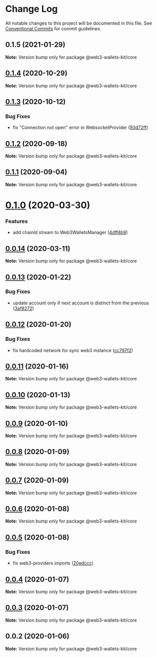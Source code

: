 # Change Log

All notable changes to this project will be documented in this file.
See [Conventional Commits](https://conventionalcommits.org) for commit guidelines.

## 0.1.5 (2021-01-29)

**Note:** Version bump only for package @web3-wallets-kit/core





## [0.1.4](https://github.com/akropolisio/web3-wallets-kit/compare/@web3-wallets-kit/core@0.1.3...@web3-wallets-kit/core@0.1.4) (2020-10-29)

**Note:** Version bump only for package @web3-wallets-kit/core





## [0.1.3](https://github.com/akropolisio/web3-wallets-kit/compare/@web3-wallets-kit/core@0.1.2...@web3-wallets-kit/core@0.1.3) (2020-10-12)


### Bug Fixes

* fix "Connection not open" error in WebsocketProvider ([93d72ff](https://github.com/akropolisio/web3-wallets-kit/commit/93d72ffec59f79c1a963ac9282cfb8db954b94af))





## [0.1.2](https://github.com/akropolisio/web3-wallets-kit/compare/@web3-wallets-kit/core@0.1.1...@web3-wallets-kit/core@0.1.2) (2020-09-18)

**Note:** Version bump only for package @web3-wallets-kit/core





## [0.1.1](https://github.com/akropolisio/web3-wallets-kit/compare/@web3-wallets-kit/core@0.1.0...@web3-wallets-kit/core@0.1.1) (2020-09-04)

**Note:** Version bump only for package @web3-wallets-kit/core





# [0.1.0](https://github.com/akropolisio/web3-wallets-kit/compare/@web3-wallets-kit/core@0.0.14...@web3-wallets-kit/core@0.1.0) (2020-03-30)


### Features

* add chainId stream to Web3WalletsManager ([4dff4b9](https://github.com/akropolisio/web3-wallets-kit/commit/4dff4b952bd185bc48f38c43b264278d06d7264c))





## [0.0.14](https://github.com/akropolisio/web3-wallets-kit/compare/@web3-wallets-kit/core@0.0.13...@web3-wallets-kit/core@0.0.14) (2020-03-11)

**Note:** Version bump only for package @web3-wallets-kit/core





## [0.0.13](https://github.com/akropolisio/web3-wallets-kit/compare/@web3-wallets-kit/core@0.0.12...@web3-wallets-kit/core@0.0.13) (2020-01-22)


### Bug Fixes

* update account only if next account is distinct from the previous ([3af8272](https://github.com/akropolisio/web3-wallets-kit/commit/3af82720dabe3919f2b04a4f44b137ea03f73a1b))





## [0.0.12](https://github.com/akropolisio/web3-wallets-kit/compare/@web3-wallets-kit/core@0.0.11...@web3-wallets-kit/core@0.0.12) (2020-01-20)


### Bug Fixes

* fix hardcoded network for sync web3 instance ([cc797f2](https://github.com/akropolisio/web3-wallets-kit/commit/cc797f2fdf4c1f39c5e93dd05aae9158f11c54c7))





## [0.0.11](https://github.com/akropolisio/web3-wallets-kit/compare/@web3-wallets-kit/core@0.0.10...@web3-wallets-kit/core@0.0.11) (2020-01-16)

**Note:** Version bump only for package @web3-wallets-kit/core





## [0.0.10](https://github.com/akropolisio/web3-wallets-kit/compare/@web3-wallets-kit/core@0.0.9...@web3-wallets-kit/core@0.0.10) (2020-01-13)

**Note:** Version bump only for package @web3-wallets-kit/core





## [0.0.9](https://github.com/akropolisio/web3-wallets-kit/compare/@web3-wallets-kit/core@0.0.8...@web3-wallets-kit/core@0.0.9) (2020-01-10)

**Note:** Version bump only for package @web3-wallets-kit/core





## [0.0.8](https://github.com/akropolisio/web3-wallets-kit/compare/@web3-wallets-kit/core@0.0.7...@web3-wallets-kit/core@0.0.8) (2020-01-09)

**Note:** Version bump only for package @web3-wallets-kit/core





## [0.0.7](https://github.com/akropolisio/web3-wallets-kit/compare/@web3-wallets-kit/core@0.0.6...@web3-wallets-kit/core@0.0.7) (2020-01-09)

**Note:** Version bump only for package @web3-wallets-kit/core





## [0.0.6](https://github.com/akropolisio/web3-wallets-kit/compare/@web3-wallets-kit/core@0.0.5...@web3-wallets-kit/core@0.0.6) (2020-01-08)

**Note:** Version bump only for package @web3-wallets-kit/core





## [0.0.5](https://github.com/akropolisio/web3-wallets-kit/compare/@web3-wallets-kit/core@0.0.4...@web3-wallets-kit/core@0.0.5) (2020-01-08)


### Bug Fixes

* fix web3-providers imports ([20edccc](https://github.com/akropolisio/web3-wallets-kit/commit/20edccc1098c1c0fbf56723e3197efc8288d48e7))





## [0.0.4](https://github.com/akropolisio/web3-wallets-kit/compare/@web3-wallets-kit/core@0.0.3...@web3-wallets-kit/core@0.0.4) (2020-01-07)

**Note:** Version bump only for package @web3-wallets-kit/core





## [0.0.3](https://github.com/akropolisio/web3-wallets-kit/compare/@web3-wallets-kit/core@0.0.2...@web3-wallets-kit/core@0.0.3) (2020-01-07)

**Note:** Version bump only for package @web3-wallets-kit/core





## 0.0.2 (2020-01-06)

**Note:** Version bump only for package @web3-wallets-kit/core
